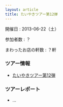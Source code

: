 ```yaml
---
layout: article
title: たいやきツアー第12弾
---
```


開催日
: 2013-06-22（土）

参加者数
: ？

まわったお店の軒数
: ？軒

### ツアー情報

  * [たいやきツアー第12弾](/qwik/131.html)

### ツアーレポート

  * ...
